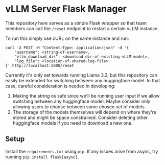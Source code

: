# vLLM Server Flask Manager
This repository here serves as a simple Flask wrapper so that team members can call the `/reset` endpoint to restart a certain vLLM instance.

To run this simply use cURL on the same instance and run:
```
curl -X POST -H "Content-Type: application/json" -d '{
    "username": <string-of-username>,
    "vllm_download_dir": <download-dir-of-existing-vLLM-model>,
    "log_file": <location-of-shared-log-file>
}' http://localhost:5000/reset
```

Currently it's only set towards running Llama 3.3, but this repository can easily be extended for switching between any huggingface model. In that case, careful consideration is needed in developing:
1. Making the string os safe since we'll be running user input if we allow switching between any huggingface model. Maybe consider only allowing users to choose between some chosen set of models
2. The storage of the models themselves will depend on where they're stored and might be space constrained. Consider deleting other huggingface models if you need to download a new one.

## Setup
Install the `requirements.txt` using `pip`. If any issues arise from async, try running `pip install flask[async]`.

